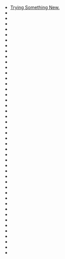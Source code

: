 - [Trying Something New.](https://medium.com/tssm/trying-something-new-bcaa02437dfc?source=collection_detail----b4f9584fbc1-----35----------)
- [](https://medium.com/tssm/deep-cove-adventure-1d656573ad83?source=collection_detail----b4f9584fbc1-----34----------)
- [](https://medium.com/tssm/toe-many-problems-67c9a26875c9?source=collection_detail----b4f9584fbc1-----33----------)
- []()
- []()
- []()
- []()
- []()
- []()
- []()
- []()
- []()
- []()
- []()
- []()
- []()
- []()
- []()
- []()
- []()
- []()
- []()
- []()
- []()
- []()
- []()
- []()
- []()
- []()
- []()
- []()
- []()
- []()
- []()
- []()
- []()
- []()
- []()
- []()
- []()
- []()
- []()
- []()
- []()
- []()
- []()
